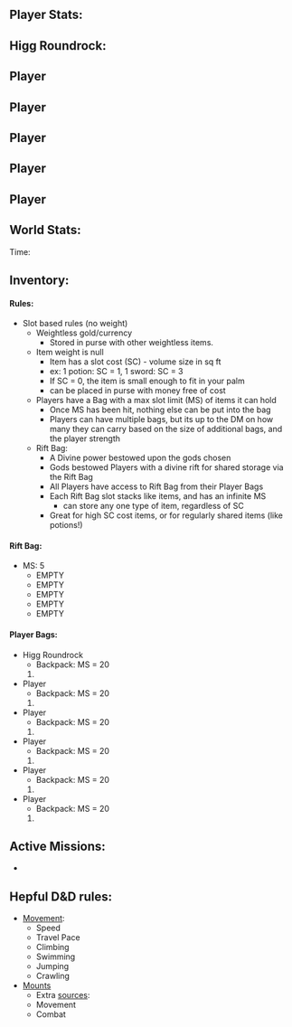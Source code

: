 ## Player Stats:
Higg Roundrock:
- 
Player
- 
Player
- 
Player
- 
Player
- 
Player
- 
## World Stats:
Time: 

## Inventory:
#### Rules:
- Slot based rules (no weight)
	- Weightless gold/currency
		- Stored in purse with other weightless items.
	- Item weight is null
		- Item has a slot cost (SC) - volume size in sq ft
		- ex: 1 potion: SC = 1, 1 sword: SC = 3
		- If SC = 0, the item is small enough to fit in your palm
		- can be placed in purse with money free of cost
	- Players have a Bag with a max slot limit (MS) of items it can hold
		- Once MS has been hit, nothing else can be put into the bag
		- Players can have multiple bags, but its up to the DM on how many they can carry based on the size of additional bags, and the player strength 
	- Rift Bag:
		- A Divine power bestowed upon the gods chosen
		- Gods bestowed Players with a divine rift for shared storage via the Rift Bag
		- All Players have access to Rift Bag from their Player Bags
		- Each Rift Bag slot stacks like items, and has an infinite MS 
			- can store any one type of item, regardless of SC
		- Great for high SC cost items, or for regularly shared items (like potions!)
#### Rift Bag:
- MS: 5
	- EMPTY
	- EMPTY
	- EMPTY
	- EMPTY
	- EMPTY
#### Player Bags:
- Higg Roundrock
	- Backpack: MS = 20
	1) 
- Player
	- Backpack: MS = 20
	1) 
- Player
	- Backpack: MS = 20
	1) 
- Player
	- Backpack: MS = 20
	1) 
- Player
	- Backpack: MS = 20
	1) 
- Player
	- Backpack: MS = 20
	1) 
## Active Missions:
- 
## Hepful D&D rules:
- [Movement](https://roll20.net/compendium/dnd5e/Movement#content):
	- Speed
	- Travel Pace
	- Climbing
	- Swimming
	- Jumping
	- Crawling
- [Mounts](https://www.dndbeyond.com/sources/dnd/basic-rules-2014/combat#MountedCombat)
	- Extra [sources](https://dnd5e.wikidot.com/feat:mounted-combatant):
	- Movement
	- Combat